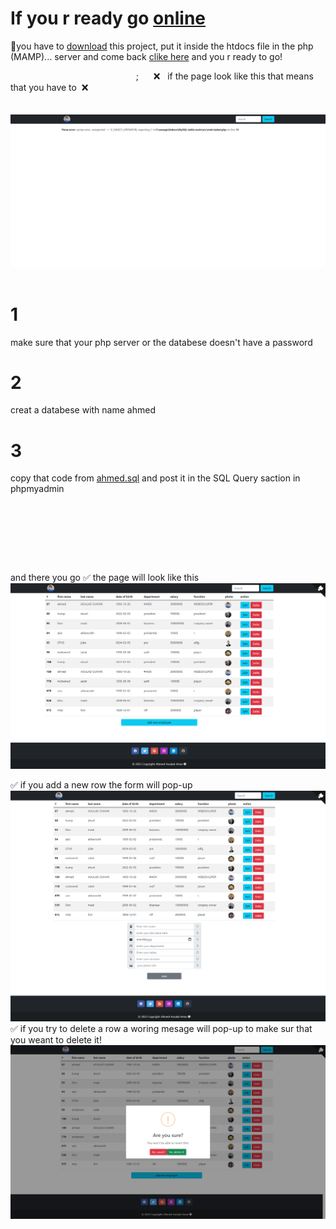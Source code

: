 #  If you r ready go [online](http://localhost/MySQL-table-main/index.php)
🚫you have to [download](https://github.com/Ahmed-Aoulad-Amar/MySQL-table/archive/refs/heads/main.zip) this project, put it  inside the  htdocs file in the php (MAMP)... server and 
 come back  [clike here](http://localhost/MySQL-table-main/index.php) and you r ready to go!

&nbsp;&nbsp;&nbsp;&nbsp;&nbsp;&nbsp;&nbsp;&nbsp;&nbsp;&nbsp;&nbsp;&nbsp;&nbsp;&nbsp;&nbsp;&nbsp;&nbsp;&nbsp;&nbsp;&nbsp;&nbsp;&nbsp;&nbsp;&nbsp;&nbsp;&nbsp;&nbsp;&nbsp;&nbsp;&nbsp;&nbsp;&nbsp;&nbsp;&nbsp;&nbsp;&nbsp;&nbsp;&nbsp;&nbsp;&nbsp;&nbsp;&nbsp;&nbsp;&nbsp;&nbsp;&nbsp;&nbsp;&nbsp;&nbsp;&nbsp;&nbsp;;&nbsp;&nbsp;&nbsp; &nbsp; ❌
  &nbsp; if the page look like  this  that means that you have to &nbsp;❌
 <br> <br> <br> 
 [![img](https://github.com/Ahmed-Aoulad-Amar/MySQL-table/blob/main/img/screencapture-localhost-MySQL-table-main-index-php-2022-02-28-15_46_07.png)](http://localhost/MySQL-table-main/index.php)
<br>
<br>
 # 1 
 make sure that your php server or  the databese doesn't have  a password
 # 2
 creat a databese with name ahmed 
 # 3
 copy that code from [ahmed.sql](https://github.com/Ahmed-Aoulad-Amar/MySQL-table/blob/main/ahmed.sql) and post it in the SQL Query saction in phpmyadmin
 <br>
<br>
<br>
<br>
<br>
<br>
# 
and there you go ✅ the page will look like this
 [![img](https://github.com/Ahmed-Aoulad-Amar/MySQL-table/blob/main/img/1.png)](http://localhost/MySQL-table-main/index.php)

✅
if you add a new row the form will pop-up
  [![img](https://github.com/Ahmed-Aoulad-Amar/MySQL-table/blob/main/img/2.png)](http://localhost/MySQL-table-main/index.php)
✅
  if you try to delete a row a woring mesage will pop-up to make sur that you weant to delete it!
   [![img](https://github.com/Ahmed-Aoulad-Amar/MySQL-table/blob/main/img/3.png)](http://localhost/MySQL-table-main/index.php)
